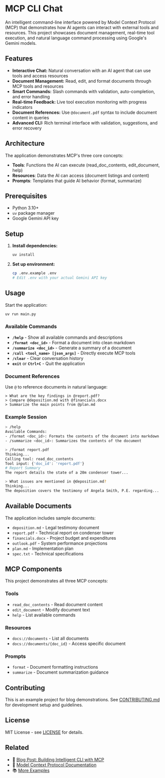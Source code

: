 # MCP CLI Chat


An intelligent command-line interface powered by Model Context Protocol (MCP) that demonstrates how AI agents can interact with external tools and resources. This project showcases document management, real-time tool execution, and natural language command processing using Google's Gemini models.

## Features

- **Interactive Chat:** Natural conversation with an AI agent that can use tools and access resources
- **Document Management:** Read, edit, and format documents through MCP tools and resources
- **Smart Commands:** Slash commands with validation, auto-completion, and error handling
- **Real-time Feedback:** Live tool execution monitoring with progress indicators
- **Document References:** Use `@document.pdf` syntax to include document content in queries
- **Advanced CLI:** Rich terminal interface with validation, suggestions, and error recovery

## Architecture

The application demonstrates MCP's three core concepts:
- **Tools**: Functions the AI can execute (read_doc_contents, edit_document, help)
- **Resources**: Data the AI can access (document listings and content)
- **Prompts**: Templates that guide AI behavior (format, summarize)

## Prerequisites

- Python 3.10+
- `uv` package manager
- Google Gemini API key

## Setup

1. **Install dependencies:**
   ```bash
   uv install
   ```

2. **Set up environment:**
   ```bash
   cp .env.example .env
   # Edit .env with your actual Gemini API key
   ```

## Usage

Start the application:
```bash
uv run main.py
```

### Available Commands

- **`/help`** - Show all available commands and descriptions
- **`/format <doc_id>`** - Format a document into clean markdown
- **`/summarize <doc_id>`** - Generate a summary of a document
- **`/call <tool_name> [json_args]`** - Directly execute MCP tools
- **`/clear`** - Clear conversation history
- **`exit`** or **`Ctrl+C`** - Quit the application

### Document References

Use `@` to reference documents in natural language:
```
> What are the key findings in @report.pdf?
> Compare @deposition.md with @financials.docx
> Summarize the main points from @plan.md
```

### Example Session

```bash
> /help
Available Commands:
- /format <doc_id>: Formats the contents of the document into markdown
- /summarize <doc_id>: Summarizes the contents of the document

> /format report.pdf
Thinking...
Calling tool: read_doc_contents
Tool input: {'doc_id': 'report.pdf'}
# Report Summary
The report details the state of a 20m condenser tower...

> What issues are mentioned in @deposition.md?
Thinking...
The deposition covers the testimony of Angela Smith, P.E. regarding...
```

## Available Documents

The application includes sample documents:
- `deposition.md` - Legal testimony document
- `report.pdf` - Technical report on condenser tower
- `financials.docx` - Project budget and expenditures
- `outlook.pdf` - System performance projections
- `plan.md` - Implementation plan
- `spec.txt` - Technical specifications

## MCP Components

This project demonstrates all three MCP concepts:

### Tools
- `read_doc_contents` - Read document content
- `edit_document` - Modify document text
- `help` - List available commands

### Resources  
- `docs://documents` - List all documents
- `docs://documents/{doc_id}` - Access specific document

### Prompts
- `format` - Document formatting instructions
- `summarize` - Document summarization guidance

## Contributing

This is an example project for blog demonstrations. See [CONTRIBUTING.md](CONTRIBUTING.md) for development setup and guidelines.

## License

MIT License - see [LICENSE](LICENSE) for details.

## Related

- 📝 [Blog Post: Building Intelligent CLI with MCP](https://jash-naik-blogs.vercel.app/blog/mcp-protocol-a-practical-guide)
- 🔗 [Model Context Protocol Documentation](https://modelcontextprotocol.io/)
- 📚 [More Examples](https://github.com/Infernus007/jash-naik-blogs/examples)